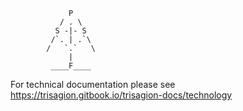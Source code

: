 ```
             P
           / . \
          S -|- S 
         /`. | .`\
        /   `.`   \
             |   
         ____F____
```
For technical documentation please see https://trisagion.gitbook.io/trisagion-docs/technology
